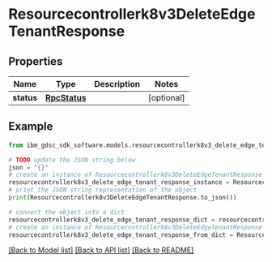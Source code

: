 # Resourcecontrollerk8v3DeleteEdgeTenantResponse


## Properties

Name | Type | Description | Notes
------------ | ------------- | ------------- | -------------
**status** | [**RpcStatus**](RpcStatus.md) |  | [optional] 

## Example

```python
from ibm_gdsc_sdk_software.models.resourcecontrollerk8v3_delete_edge_tenant_response import Resourcecontrollerk8v3DeleteEdgeTenantResponse

# TODO update the JSON string below
json = "{}"
# create an instance of Resourcecontrollerk8v3DeleteEdgeTenantResponse from a JSON string
resourcecontrollerk8v3_delete_edge_tenant_response_instance = Resourcecontrollerk8v3DeleteEdgeTenantResponse.from_json(json)
# print the JSON string representation of the object
print(Resourcecontrollerk8v3DeleteEdgeTenantResponse.to_json())

# convert the object into a dict
resourcecontrollerk8v3_delete_edge_tenant_response_dict = resourcecontrollerk8v3_delete_edge_tenant_response_instance.to_dict()
# create an instance of Resourcecontrollerk8v3DeleteEdgeTenantResponse from a dict
resourcecontrollerk8v3_delete_edge_tenant_response_from_dict = Resourcecontrollerk8v3DeleteEdgeTenantResponse.from_dict(resourcecontrollerk8v3_delete_edge_tenant_response_dict)
```
[[Back to Model list]](../README.md#documentation-for-models) [[Back to API list]](../README.md#documentation-for-api-endpoints) [[Back to README]](../README.md)


